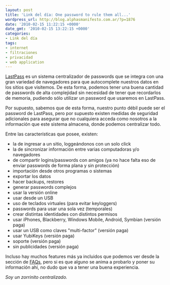 ```yaml
---
layout: post
title: 'Link del día: One password to rule them all...'
wordpress_url: http://blog.alphasmanifesto.com.ar/?p=1876
date: '2010-02-15 11:22:15 +0000'
date_gmt: '2010-02-15 13:22:15 +0000'
categories:
- Link del día
tags:
- internet
- filtraciones
- privacidad
- web application
---
```


[LastPass](https://lastpass.com/) es un sistema centralizador de passwords que se integra con una gran variedad de navegadores para que autocomplete nuestros datos en los sitios que visitemos. De esta forma, podemos tener una buena cantidad de passwords de alta complejidad sin necesidad de tener que recordarlos de memoria, pudiendo sólo utilizar un password que usaremos en LastPass.

Por supuesto, sabemos que de esta forma, nuestro punto débil puede ser el password de LastPass, pero por supuesto existen medidas de seguridad adicionales para asegurar que no cualquiera acceda como nosotros a la información que este sistema almacena, donde podemos centralizar todo.

Entre las características que posee, existen:

- la de ingresar a un sitio, loggeándonos con un solo click
- la de sincronizar información entre varias computadoras y/o navegadores
- de compartir logins/passwords con amigos (ya no hace falta eso de enviar passwords de forma plana y sin protección)
- importación desde otros programas o sistemas
- exportar los datos
- hacer backups, restores
- generar passwords complejos
- usar la versión online
- usar desde un USB
- uso de teclados virtuales (para evitar keyloggers)
- passwords para usar una sola vez (temporales)
- crear distintas identidades con distintos permisos
- usar iPhones, Blackberry, Windows Mobile, Android, Symbian (versión paga)
- usar un USB como claves "multi-factor" (versión paga)
- usar YubiKeys (versión paga)
- soporte (versión paga)
- sin publicidades (versión paga)

Incluso hay muchos features más ya incluidos que podemos ver desde la sección de [FAQs](https://lastpass.com/support_faqs.php), pero si es que alguno se anima a probarlo y poner su información ahí, no dudo que va a tener una buena experiencia.

_Soy un zorrinito centralizado._
